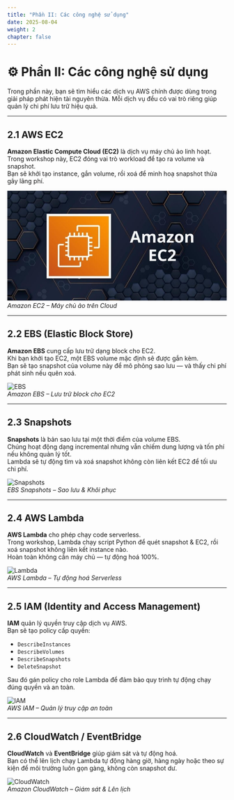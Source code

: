 ```yaml
---
title: "Phần II: Các công nghệ sử dụng"
date: 2025-08-04
weight: 2
chapter: false
---
```


# ⚙️ Phần II: Các công nghệ sử dụng

Trong phần này, bạn sẽ tìm hiểu các dịch vụ AWS chính được dùng trong giải pháp phát hiện tài nguyên thừa. Mỗi dịch vụ đều có vai trò riêng giúp quản lý chi phí lưu trữ hiệu quả.

---

## <b> 2.1 </b> AWS EC2

**Amazon Elastic Compute Cloud (EC2)** là dịch vụ máy chủ ảo linh hoạt.  
Trong workshop này, EC2 đóng vai trò workload để tạo ra volume và snapshot.  
Bạn sẽ khởi tạo instance, gắn volume, rồi xoá để minh hoạ snapshot thừa gây lãng phí.

![EC2](https://raw.githubusercontent.com/phamr39/ezidev-imagestorage/master/aws-saa-c03/aws-5-gioi-thieu-ve-aws-ec2/Amazon-EC2.jpg)  
*Amazon EC2 – Máy chủ ảo trên Cloud*

---

## <b> 2.2 </b> EBS (Elastic Block Store)

**Amazon EBS** cung cấp lưu trữ dạng block cho EC2.  
Khi bạn khởi tạo EC2, một EBS volume mặc định sẽ được gắn kèm.  
Bạn sẽ tạo snapshot của volume này để mô phỏng sao lưu — và thấy chi phí phát sinh nếu quên xoá.

![EBS](https://encrypted-tbn0.gstatic.com/images?q=tbn:ANd9GcQfYFsIM-aH7AtvdQrrthx4tfDrJzz1Cj6QvQ&s)  
*Amazon EBS – Lưu trữ block cho EC2*

---

## <b> 2.3 </b> Snapshots

**Snapshots** là bản sao lưu tại một thời điểm của volume EBS.  
Chúng hoạt động dạng incremental nhưng vẫn chiếm dung lượng và tốn phí nếu không quản lý tốt.  
Lambda sẽ tự động tìm và xoá snapshot không còn liên kết EC2 để tối ưu chi phí.

![Snapshots](https://miro.medium.com/v2/resize:fit:1400/1*GVeaZPArzgwRUtpvLbFELA.jpeg)  
*EBS Snapshots – Sao lưu & Khôi phục*

---

## <b> 2.4 </b> AWS Lambda

**AWS Lambda** cho phép chạy code serverless.  
Trong workshop, Lambda chạy script Python để quét snapshot & EC2, rồi xoá snapshot không liên kết instance nào.  
Hoàn toàn không cần máy chủ — tự động hoá 100%.

![Lambda](https://assets.dio.me/6UJHZEQOJZcmQJ-VaiGgwlpgb_91VAJVJKBAVKe_ens/f:webp/q:80/L2FydGljbGVzL2NvdmVyL2JlYjk1NjE1LWRiYzctNGE3Ni04NmFiLTJjODM4ZDNkNzY5Mi5qcGc)  
*AWS Lambda – Tự động hoá Serverless*

---

## <b> 2.5 </b> IAM (Identity and Access Management)

**IAM** quản lý quyền truy cập dịch vụ AWS.  
Bạn sẽ tạo policy cấp quyền:
- `DescribeInstances`
- `DescribeVolumes`
- `DescribeSnapshots`
- `DeleteSnapshot`

Sau đó gán policy cho role Lambda để đảm bảo quy trình tự động chạy đúng quyền và an toàn.

![IAM](https://encrypted-tbn0.gstatic.com/images?q=tbn:ANd9GcSXmo0KadhhREpXe6xuxLi36HB0YLhXWNciVhPKtyyxOmNqs-GdDgjUTzuc9XOT7M7ePe0&usqp=CAU)  
*AWS IAM – Quản lý truy cập an toàn*

---

## <b> 2.6 </b> CloudWatch / EventBridge

**CloudWatch** và **EventBridge** giúp giám sát và tự động hoá.  
Bạn có thể lên lịch chạy Lambda tự động hàng giờ, hàng ngày hoặc theo sự kiện để môi trường luôn gọn gàng, không còn snapshot dư.

![CloudWatch](https://razorops.com/images/blog/amazon-cloudwatch.webp)  
*Amazon CloudWatch – Giám sát & Lên lịch*
